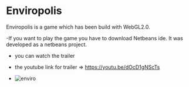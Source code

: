 # Enviropolis
Enviropolis is a game which has been build with WebGL2.0.

-If you want to play the game you have to download Netbeans ide. It was developed as a netbeans project.

- you can watch the trailer 
- the youtube link for trailer => https://youtu.be/dOcD1gNScTs


- ![enviro](https://user-images.githubusercontent.com/87227396/158588255-4b2e8cc4-7730-4c66-9a5f-89ebff9d9aeb.png)
